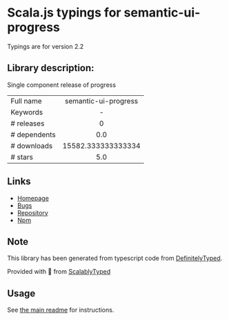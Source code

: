 
# Scala.js typings for semantic-ui-progress

Typings are for version 2.2

## Library description:
Single component release of progress

|                    |                 |
| ------------------ | :-------------: |
| Full name          | semantic-ui-progress |
| Keywords           | - |
| # releases         | 0 |
| # dependents       | 0.0 |
| # downloads        | 15582.333333333334 |
| # stars            | 5.0 |

## Links
- [Homepage](http://www.semantic-ui.com)
- [Bugs](https://github.com/Semantic-Org/Semantic-UI/issues)
- [Repository](https://github.com/Semantic-Org/UI-Progress)
- [Npm](https://www.npmjs.com/package/semantic-ui-progress)
    


## Note
This library has been generated from typescript code from [DefinitelyTyped](https://definitelytyped.org).

Provided with :purple_heart: from [ScalablyTyped](https://github.com/oyvindberg/ScalablyTyped)

## Usage
See [the main readme](../../readme.md) for instructions.


